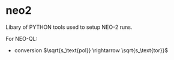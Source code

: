 # neo2
Libary of PYTHON tools used to setup NEO-2 runs.

For NEO-QL:

- conversion $\sqrt{s_\text{pol}} \rightarrow \sqrt{s_\text{tor}}$
